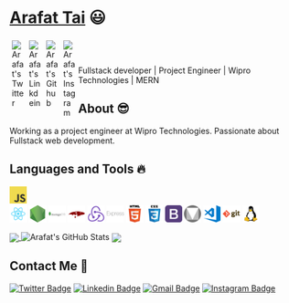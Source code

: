 # <a href="https://www.linkedin.com/in/ashwanisng/">Arafat Tai</a> :smiley:

 <a href="https://twitter.com/arafat_213">
  <img align="left" alt="Arafat's Twitter" style="padding: 4px" width="22px" src="https://cdn.jsdelivr.net/npm/simple-icons@v3/icons/twitter.svg" />
</a>
<a href="https://linkedin.com/in/arafat213">
  <img align="left" alt="Arafat's Linkdein" style="padding: 4px" width="22px" src="https://cdn.jsdelivr.net/npm/simple-icons@v3/icons/linkedin.svg" />
</a>
<a href="https://github.com/arafat-213">
  <img align="left" alt="Arafat's Github" style="padding: 4px" width="22px" src="https://cdn.jsdelivr.net/npm/simple-icons@v3/icons/github.svg" />
</a>
<a href="https://instagram.com/arafat_213">
  <img align="left" alt="Arafat's Instagram" style="padding: 4px" width="22px" src="https://cdn.jsdelivr.net/npm/simple-icons@v3/icons/instagram.svg" />
</a>
<br/>
<br/>

Fullstack developer | Project Engineer | Wipro Technologies | MERN

## About :sunglasses:

Working as a project engineer at Wipro Technologies. Passionate about Fullstack web development.

## Languages and Tools :fire:

<code><img height="30px" title="Javascript" src="https://raw.githubusercontent.com/github/explore/80688e429a7d4ef2fca1e82350fe8e3517d3494d/topics/javascript/javascript.png">
 </code>
<code><img height="30px" title="React" src="https://raw.githubusercontent.com/github/explore/80688e429a7d4ef2fca1e82350fe8e3517d3494d/topics/react/react.png"></code>
<code><img height="30px" title="NodeJS" src="https://raw.githubusercontent.com/github/explore/80688e429a7d4ef2fca1e82350fe8e3517d3494d/topics/nodejs/nodejs.png"></code>
<code><img height="30px" title="MongoDB" src="https://raw.githubusercontent.com/github/explore/80688e429a7d4ef2fca1e82350fe8e3517d3494d/topics/mongodb/mongodb.png"></code>
<code><img height="30px" title="Mongoose" src="https://raw.githubusercontent.com/github/explore/80688e429a7d4ef2fca1e82350fe8e3517d3494d/topics/mongoose/mongoose.png"></code>
<code><img height="30px" title="Redux" src="https://raw.githubusercontent.com/github/explore/80688e429a7d4ef2fca1e82350fe8e3517d3494d/topics/redux/redux.png"></code>
<code><img height="30px" title="Express" src="https://raw.githubusercontent.com/github/explore/80688e429a7d4ef2fca1e82350fe8e3517d3494d/topics/express/express.png"></code>
<code><img height="30px" title="HTML5" src="https://raw.githubusercontent.com/github/explore/80688e429a7d4ef2fca1e82350fe8e3517d3494d/topics/html/html.png"></code>
<code><img height="30px" title="CSS3" src="https://raw.githubusercontent.com/github/explore/80688e429a7d4ef2fca1e82350fe8e3517d3494d/topics/css/css.png"></code>
<code><img height="30px" title="Bootstrap 4" src="https://raw.githubusercontent.com/github/explore/80688e429a7d4ef2fca1e82350fe8e3517d3494d/topics/bootstrap/bootstrap.png"></code>
<code><img height="30px" title="Material-UI" src="https://raw.githubusercontent.com/github/explore/80688e429a7d4ef2fca1e82350fe8e3517d3494d/topics/material-design/material-design.png"></code>
<code><img height="30px" title="VS Code" src="https://raw.githubusercontent.com/github/explore/80688e429a7d4ef2fca1e82350fe8e3517d3494d/topics/visual-studio-code/visual-studio-code.png"></code>
<code><img height="30px" title="Git" src="https://raw.githubusercontent.com/github/explore/80688e429a7d4ef2fca1e82350fe8e3517d3494d/topics/git/git.png"></code>
<code><img height="30px" title="Linux" src="https://raw.githubusercontent.com/github/explore/80688e429a7d4ef2fca1e82350fe8e3517d3494d/topics/linux/linux.png"></code>

<a href="https://github.com/arafat-213">
  <img align="center" src="https://github-readme-stats.vercel.app/api/top-langs/?username=arafat-213" />
</a>

<img src="https://github-readme-stats.vercel.app/api?username=arafat-213&&show_icons=true&line_height=27&v=5" alt="Arafat's GitHub Stats" />

<a href="https://github.com/arafat-213/covid19-tracker">
  <!-- Change the `github-readme-stats.anuraghazra1.vercel.app` to `github-readme-stats.vercel.app`  -->
  <img align="center" src="https://github-readme-stats.vercel.app/api/pin/?username=arafat-213&repo=covid19-tracker" />
</a>

## Contact Me :speech_balloon:

[![Twitter Badge](https://img.shields.io/badge/-@arafat_213-1ca0f1?style=flat-square&labelColor=1ca0f1&logo=twitter&logoColor=white&link=https://twitter.com/arafat_213)](https://twitter.com/arafat_213) [![Linkedin Badge](https://img.shields.io/badge/-arafat213-blue?style=flat-square&logo=Linkedin&logoColor=white&link=https://www.linkedin.com/in/arafat213/)](https://www.linkedin.com/in/arafat213/) [![Gmail Badge](https://img.shields.io/badge/-tai.arafat.at@gmail.com-c14438?style=flat-square&logo=Gmail&logoColor=white&link=mailto:tai.arafat.at@gmail.com)](mailto:tai.arafat.at@gmail.com) [![Instagram Badge](https://img.shields.io/badge/-@arafat_213-e4405f?style=flat-square&labelColor=f94877&logo=instagram&logoColor=white&link=https://www.instagram.com/arafat_213/)](https://www.instagram.com/arafat_213/)
